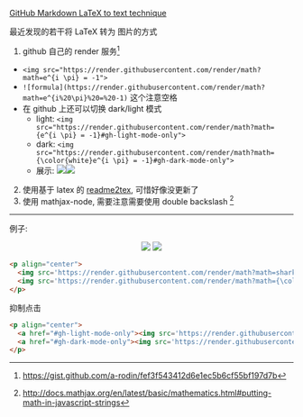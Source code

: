 [GitHub Markdown LaTeX to text technique](https://github.com/bxb100/blog/issues/12)

最近发现的若干将 LaTeX 转为 图片的方式
1. github 自己的 render 服务[^1]
  * `<img src="https://render.githubusercontent.com/render/math?math=e^{i \pi} = -1">`
  * `![formula](https://render.githubusercontent.com/render/math?math=e^{i%20\pi}%20=%20-1)` 这个注意空格
  * 在 github 上还可以切换 dark/light 模式
    * light: `<img src="https://render.githubusercontent.com/render/math?math={e^{i \pi} = -1}#gh-light-mode-only">`
    * dark: `<img src="https://render.githubusercontent.com/render/math?math={\color{white}e^{i \pi} = -1}#gh-dark-mode-only">`
    * 展示: <img src="https://render.githubusercontent.com/render/math?math={e^{i \pi} = -1}#gh-light-mode-only"><img src="https://render.githubusercontent.com/render/math?math={\color{white}e^{i \pi} = -1}#gh-dark-mode-only">

2. 使用基于 latex 的 [readme2tex](https://github.com/leegao/readme2tex), 可惜好像没更新了
3. 使用 mathjax-node, 需要注意需要使用 double backslash [^2]




[^1]: https://gist.github.com/a-rodin/fef3f543412d6e1ec5b6cf55bf197d7b
[^2]: http://docs.mathjax.org/en/latest/basic/mathematics.html#putting-math-in-javascript-strings

---

<a id="issuecomment-1075233948"></a>
例子: 
<p align="center">
  <a href="#gh-light-mode-only"><img src='https://render.githubusercontent.com/render/math?math=sharks%20=%20\text{%CF%83}_{family%20=%20\text{%22}sharks\text{%22}}(animals)#gh-light-mode-only'></a>
   <a href="#gh-dark-mode-only"><img src='https://render.githubusercontent.com/render/math?math={\color{white}sharks%20=%20\text{%CF%83}_{family%20=%20\text{%22}sharks\text{%22}}(animals)}#gh-dark-mode-only'></a>
</p>

```html
<p align="center">
  <img src='https://render.githubusercontent.com/render/math?math=sharks%20=%20\text{%CF%83}_{family%20=%20\text{%22}sharks\text{%22}}(animals)#gh-light-mode-only'>
  <img src='https://render.githubusercontent.com/render/math?math={\color{white}sharks%20=%20\text{%CF%83}_{family%20=%20\text{%22}sharks\text{%22}}(animals)}#gh-dark-mode-only'>
</p>
```
抑制点击
```html
<p align="center">
  <a href="#gh-light-mode-only"><img src='https://render.githubusercontent.com/render/math?math=sharks%20=%20\text{%CF%83}_{family%20=%20\text{%22}sharks\text{%22}}(animals)#gh-light-mode-only'></a>
  <a href="#gh-dark-mode-only"><img src='https://render.githubusercontent.com/render/math?math={\color{white}sharks%20=%20\text{%CF%83}_{family%20=%20\text{%22}sharks\text{%22}}(animals)}#gh-dark-mode-only'></a>
</p>
```